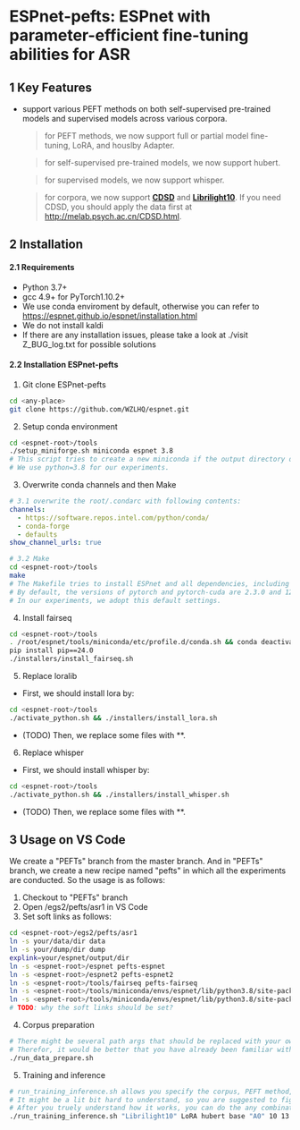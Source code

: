 # ESPnet-pefts: ESPnet with parameter-efficient fine-tuning abilities for ASR

## 1 Key Features

- support various PEFT methods on both self-supervised pre-trained models and supervised models across various corpora.

    > for PEFT methods, we now support full or partial model fine-tuning, LoRA, and houslby Adapter. 

    > for self-supervised pre-trained models, we now support hubert.

    > for supervised models, we now support whisper.

    > for corpora, we now support [**CDSD**](https://arxiv.org/pdf/2310.15930) and [**Librilight10**](https://arxiv.org/pdf/1912.07875). If you need CDSD, you should apply the data first at http://melab.psych.ac.cn/CDSD.html.

## 2 Installation

#### 2.1 Requirements
- Python 3.7+
- gcc 4.9+ for PyTorch1.10.2+
- We use conda enviroment by default, otherwise you can refer to https://espnet.github.io/espnet/installation.html
- We do not install kaldi
- If there are any installation issues, please take a look at ./visit Z_BUG_log.txt for possible solutions

#### 2.2 Installation ESPnet-pefts
1. Git clone ESPnet-pefts
``` bash
cd <any-place>
git clone https://github.com/WZLHQ/espnet.git
```
2. Setup conda environment
``` bash
cd <espnet-root>/tools
./setup_miniforge.sh miniconda espnet 3.8
# This script tries to create a new miniconda if the output directory doesn't exist.
# We use python=3.8 for our experiments.
```
3. Overwrite conda channels and then Make
```yaml
# 3.1 overwrite the root/.condarc with following contents:
channels:
  - https://software.repos.intel.com/python/conda/
  - conda-forge
  - defaults
show_channel_urls: true
```
``` bash
# 3.2 Make
cd <espnet-root>/tools
make
# The Makefile tries to install ESPnet and all dependencies, including PyTorch.
# By default, the versions of pytorch and pytorch-cuda are 2.3.0 and 12.1, respectively.
# In our experiments, we adopt this default settings.
```
4. Install fairseq
```bash
cd <espnet-root>/tools
. /root/espnet/tools/miniconda/etc/profile.d/conda.sh && conda deactivate && conda activate espnet
pip install pip==24.0
./installers/install_fairseq.sh
```
5. Replace loralib
- First, we should install lora by:
```bash
cd <espnet-root>/tools
./activate_python.sh && ./installers/install_lora.sh
```
- (TODO) Then, we replace some files with **.

6. Replace whisper
- First, we should install whisper by:
```bash
cd <espnet-root>/tools
./activate_python.sh && ./installers/install_whisper.sh
```
- (TODO) Then, we replace some files with **.

## 3 Usage on VS Code
We create a "PEFTs" branch from the master branch. And in "PEFTs" branch, we create a new recipe named "pefts" in which all the experiments are conducted. So the usage is as follows:
1. Checkout to "PEFTs" branch
2. Open <espnet-root>/egs2/pefts/asr1 in VS Code
3. Set soft links as follows:
```bash
cd <espnet-root>/egs2/pefts/asr1
ln -s your/data/dir data
ln -s your/dump/dir dump
explink=your/espnet/output/dir
ln -s <espnet-root>/espnet pefts-espnet
ln -s <espnet-root>/espnet2 pefts-espnet2
ln -s <espnet-root>/tools/fairseq pefts-fairseq
ln -s <espnet-root>/tools/miniconda/envs/espnet/lib/python3.8/site-packages/loralib pefts-loralib
ln -s <espnet-root>/tools/miniconda/envs/espnet/lib/python3.8/site-packages/whisper pefts-whisper
# TODO: why the soft links should be set?
```
4. Corpus preparation
```bash
# There might be several path args that should be replaced with your own path.
# Therefor, it would be better that you have already been familiar with 1) what the first stage of ESPnet do; 2) what the ${local_data_dir}/data.sh do.
./run_data_prepare.sh
```
5. Training and inference
```bash
# run_training_inference.sh allows you specify the corpus, PEFT method, model and its size, key (a unique tag for current experiments) and so on.
# It might be a lit bit hard to understand, so you are suggested to figure out the whole pipline through an example below. 
# After you truely understand how it works, you can do the any combination among corpus, model, and method.
./run_training_inference.sh "Librilight10" LoRA hubert base "A0" 10 13 4 0 "--adapter_conf rank=8 --adapter_conf alpha=8"
```
